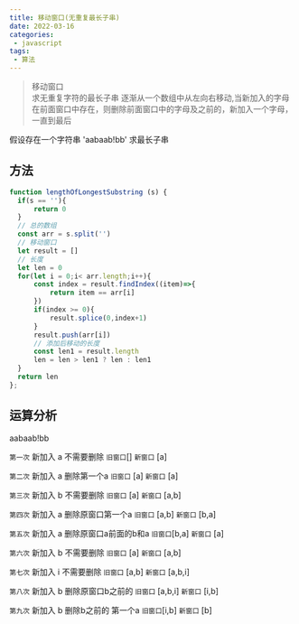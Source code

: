 ```yaml
---
title: 移动窗口(无重复最长子串)
date: 2022-03-16
categories:
 - javascript
tags:
 - 算法
---
```


>移动窗口\
>求无重复字符的最长子串
>逐渐从一个数组中从左向右移动,当新加入的字母在前面窗口中存在，则删除前面窗口中的字母及之前的，新加入一个字母，一直到最后

假设存在一个字符串 'aabaab!bb' 求最长子串

## 方法

```js
function lengthOfLongestSubstring (s) {
  if(s == ''){
      return 0
  }
  // 总的数组
  const arr = s.split('')
  // 移动窗口
  let result = []
  // 长度
  let len = 0
  for(let i = 0;i< arr.length;i++){
      const index = result.findIndex((item)=>{
          return item == arr[i]
      })
      if(index >= 0){
          result.splice(0,index+1)
      }
      result.push(arr[i])
      // 添加后移动的长度
      const len1 = result.length
      len = len > len1 ? len : len1
  }
  return len
};
```

## 运算分析

aabaab!bb

`第一次` 新加入 a  不需要删除         `旧窗口`[]  `新窗口` [a]  

`第二次` 新加入 a 删除第一个a        `旧窗口` [a]  `新窗口` [a]

`第三次` 新加入 b 不需要删除         `旧窗口` [a]  `新窗口` [a,b]

`第四次` 新加入 a 删除原窗口第一个a   `旧窗口` [a,b]  `新窗口` [b,a]

`第五次` 新加入 a 删除原窗口a前面的b和a `旧窗口`[b,a] `新窗口` [a]

`第六次` 新加入 b 不需要删除           `旧窗口` [a] `新窗口` [a,b]

`第七次` 新加入 i 不需要删除           `旧窗口` [a,b] `新窗口` [a,b,i]

`第八次` 新加入 b 删除原窗口b之前的     `旧窗口` [a,b,i] `新窗口` [i,b]

`第九次` 新加入 b 删除b之前的 第一个a    `旧窗口`[i,b] `新窗口` [b]



